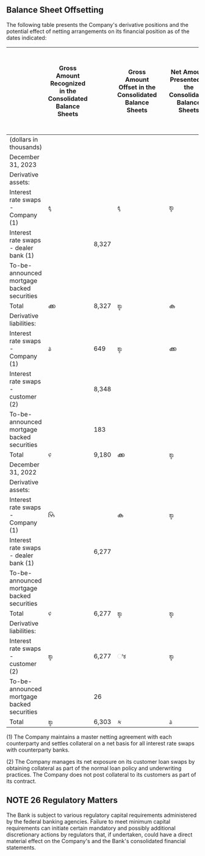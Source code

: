 ## Balance Sheet Offsetting

The following table presents the Company's derivative positions and the potential effect of netting arrangements on its financial position as of the dates indicated:

|                                               | Gross Amount<br>Recognized in the<br>Consolidated<br>Balance Sheets |       | Gross Amount<br>Offset in the<br>Consolidated<br>Balance Sheets |  | Net Amount<br>Presented in the<br>Consolidated<br>Balance Sheets |       | Gross Amount<br>Not Offset in the<br>Consolidated<br>Balance Sheets<br>Cash Collateral<br>Pledged (Received) |         |            |       |
|-----------------------------------------------|---------------------------------------------------------------------|-------|-----------------------------------------------------------------|--|------------------------------------------------------------------|-------|--------------------------------------------------------------------------------------------------------------|---------|------------|-------|
| (dollars in thousands)                        |                                                                     |       |                                                                 |  |                                                                  |       |                                                                                                              |         | Net Amount |       |
| December 31, 2023                             |                                                                     |       |                                                                 |  |                                                                  |       |                                                                                                              |         |            |       |
| Derivative assets:                            |                                                                     |       |                                                                 |  |                                                                  |       |                                                                                                              |         |            |       |
| Interest rate swaps - Company (1)             | ಕ್ಕಿ                                                                |       | ಕ್ಕಿ                                                            |  | ಕ್ಕಾ                                                             |       | ಕ್ಕಾ                                                                                                         |         | S          |       |
| Interest rate swaps - dealer bank (1)         |                                                                     | 8,327 |                                                                 |  |                                                                  | 8,327 |                                                                                                              | (1,740) |            | 6,587 |
| To-be-announced mortgage backed<br>securities |                                                                     |       |                                                                 |  |                                                                  |       |                                                                                                              |         |            |       |
| Total                                         | ക്ക                                                                 | 8,327 | ಕ್ಕಾ                                                            |  | ക                                                                | 8,327 | ಕ್ಕಾ                                                                                                         | (1,740) | ಲ್ಲಾ       | 6,587 |
| Derivative liabilities:                       |                                                                     |       |                                                                 |  |                                                                  |       |                                                                                                              |         |            |       |
| Interest rate swaps - Company (1)             | ತಿ                                                                  | 649   | ಕ್ಕಾ                                                            |  | ക്ക                                                              | 649   | ക്ക                                                                                                          | 550     | ಕ್ಕಾ       | ਰੇਰੇ  |
| Interest rate swaps - customer (2)            |                                                                     | 8,348 |                                                                 |  |                                                                  | 8,348 |                                                                                                              |         |            | 8,348 |
| To-be-announced mortgage backed<br>securities |                                                                     | 183   |                                                                 |  |                                                                  | 183   |                                                                                                              |         |            | 183   |
| Total                                         | ಳಿ                                                                  | 9,180 | ക്ക                                                             |  | ಕ್ಕಾ                                                             | 9,180 | ക്ക                                                                                                          | 550     | ಕ್ಕಾ       | 8,630 |
| December 31, 2022                             |                                                                     |       |                                                                 |  |                                                                  |       |                                                                                                              |         |            |       |
| Derivative assets:                            |                                                                     |       |                                                                 |  |                                                                  |       |                                                                                                              |         |            |       |
| Interest rate swaps - Company (1)             | ક્કિ                                                                |       | ക                                                               |  | ಕ್ಕಾ                                                             |       | ക്ക                                                                                                          |         | ಕ್ಕಾ       |       |
| Interest rate swaps - dealer bank (1)         |                                                                     | 6,277 |                                                                 |  |                                                                  | 6,277 |                                                                                                              | (6,030) |            | 247   |
| To-be-announced mortgage backed<br>securities |                                                                     |       |                                                                 |  |                                                                  |       |                                                                                                              |         |            |       |
| Total                                         | ಳಿ                                                                  | 6,277 | ಕ್ಕಾ                                                            |  | ಕ್ಕಾ                                                             | 6,277 | ക                                                                                                            | (6,030) | ಲ್ಲಾ       | 247   |
| Derivative liabilities:                       |                                                                     |       |                                                                 |  |                                                                  |       |                                                                                                              |         |            |       |
| Interest rate swaps - customer (2)            | ಕ್ಕಾ                                                                | 6,277 | ಿಕ                                                              |  | ಕ್ಕಾ                                                             | 6,277 | ક                                                                                                            | 309     | ಲ್ಲಾ       | 5,968 |
| To-be-announced mortgage backed<br>securities |                                                                     | 26    |                                                                 |  |                                                                  | 26    |                                                                                                              |         |            | 26    |
| Total                                         | ಕ್ಕಾ                                                                | 6,303 | ક                                                               |  | ತಿ                                                               | 6,303 | ક                                                                                                            | 309     | ക്ക        | 5,994 |

(1) The Company maintains a master netting agreement with each counterparty and settles collateral on a net basis for all interest rate swaps with counterparty banks.

(2) The Company manages its net exposure on its customer loan swaps by obtaining collateral as part of the normal loan policy and underwriting practices. The Company does not post collateral to its customers as part of its contract.

## NOTE 26 Regulatory Matters

The Bank is subject to various regulatory capital requirements administered by the federal banking agencies. Failure to meet minimum capital requirements can initiate certain mandatory and possibly additional discretionary actions by regulators that, if undertaken, could have a direct material effect on the Company's and the Bank's consolidated financial statements.
